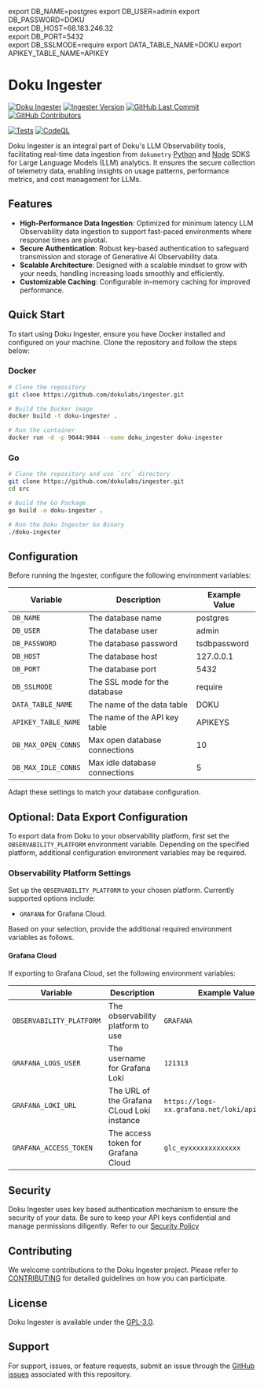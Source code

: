 export DB_NAME=postgres
export DB_USER=admin
export DB_PASSWORD=DOKU  
export DB_HOST=68.183.246.32         
export DB_PORT=5432         
export DB_SSLMODE=require 
export DATA_TABLE_NAME=DOKU
export APIKEY_TABLE_NAME=APIKEY
# Doku Ingester
[![Doku Ingester](https://img.shields.io/badge/Doku_Ingester-orange)](https://github.com/dokulabs/ingester)
[![Ingester Version](https://img.shields.io/github/tag/dokulabs/ingester.svg?&label=Version)](https://github.com/dokulabs/ingester/tags)
[![GitHub Last Commit](https://img.shields.io/github/last-commit/dokulabs/ingester)](https://github.com/dokulabs/ingester/tags)
[![GitHub Contributors](https://img.shields.io/github/contributors/dokulabs/ingester)](https://github.com/dokulabs/ingester/tags)

[![Tests](https://github.com/dokulabs/ingester/actions/workflows/tests.yml/badge.svg?branch=main)](https://github.com/dokulabs/ingester/actions/workflows/tests.yml)
[![CodeQL](https://github.com/dokulabs/ingester/actions/workflows/github-code-scanning/codeql/badge.svg?branch=main)](https://github.com/dokulabs/ingester/actions/workflows/github-code-scanning/codeql)

Doku Ingester is an integral part of Doku's LLM Observability tools, facilitating real-time data ingestion from `dokumetry` [Python](https://github.com/dokulabs/python-sdk) and [Node](https://github.com/dokulabs/node-sdk) SDKS for Large Language Models (LLM) analytics. It ensures the secure collection of telemetry data, enabling insights on usage patterns, performance metrics, and cost management for LLMs.

## Features

- **High-Performance Data Ingestion**: Optimized for minimum latency LLM Observability data ingestion to support fast-paced environments where response times are pivotal.
- **Secure Authentication**: Robust key-based authentication to safeguard transmission and storage of Generative AI Observability data.
- **Scalable Architecture**: Designed with a scalable mindset to grow with your needs, handling increasing loads smoothly and efficiently.
- **Customizable Caching**: Configurable in-memory caching for improved performance.

## Quick Start

To start using Doku Ingester, ensure you have Docker installed and configured on your machine. Clone the repository and follow the steps below:

### Docker
```bash
# Clone the repository
git clone https://github.com/dokulabs/ingester.git

# Build the Docker image
docker build -t doku-ingester .

# Run the container
docker run -d -p 9044:9044 --name doku_ingester doku-ingester
```

### Go

```bash
# Clone the repository and use `src` directory
git clone https://github.com/dokulabs/ingester.git
cd src

# Build the Go Package
go build -o doku-ingester .

# Run the Doku Ingester Go Binary
./doku-ingester
```

## Configuration

Before running the Ingester, configure the following environment variables:

| Variable            | Description                   | Example Value      |
|---------------------|-------------------------------|--------------------|
| `DB_NAME`           | The database name             | postgres           |
| `DB_USER`           | The database user             | admin              |
| `DB_PASSWORD`       | The database password         | tsdbpassword       |
| `DB_HOST`           | The database host             | 127.0.0.1          |
| `DB_PORT`           | The database port             | 5432               |
| `DB_SSLMODE`        | The SSL mode for the database | require            |
| `DATA_TABLE_NAME`   | The name of the data table    | DOKU               |
| `APIKEY_TABLE_NAME` | The name of the API key table | APIKEYS            |
| `DB_MAX_OPEN_CONNS` | Max open database connections | 10                 |
| `DB_MAX_IDLE_CONNS` | Max idle database connections | 5                  |

Adapt these settings to match your database configuration.

## Optional: Data Export Configuration

To export data from Doku to your observability platform, first set the `OBSERVABILITY_PLATFORM` environment variable. Depending on the specified platform, additional configuration environment variables may be required.

### Observability Platform Settings

Set up the `OBSERVABILITY_PLATFORM` to your chosen platform. Currently supported options include:

- `GRAFANA` for Grafana Cloud.

Based on your selection, provide the additional required environment variables as follows.

#### Grafana Cloud

If exporting to Grafana Cloud, set the following environment variables:

| Variable                 | Description                                   | Example Value                                   |
|--------------------------|-----------------------------------------------|-------------------------------------------------|
| `OBSERVABILITY_PLATFORM` | The observability platform to use             | `GRAFANA`                                       |
| `GRAFANA_LOGS_USER`      | The username for Grafana Loki                 | `121313`                                        |
| `GRAFANA_LOKI_URL`       | The URL of the Grafana CLoud Loki instance    | `https://logs-xx.grafana.net/loki/api/v1/push`  |
| `GRAFANA_ACCESS_TOKEN`   | The access token for Grafana Cloud            | `glc_eyxxxxxxxxxxxxx`                           |

## Security

Doku Ingester uses key based authentication mechanism to ensure the security of your data. Be sure to keep your API keys confidential and manage permissions diligently. Refer to our [Security Policy](SECURITY)

## Contributing

We welcome contributions to the Doku Ingester project. Please refer to [CONTRIBUTING](CONTRIBUTING) for detailed guidelines on how you can participate.

## License

Doku Ingester is available under the [GPL-3.0](LICENSE).

## Support

For support, issues, or feature requests, submit an issue through the [GitHub issues](https://github.com/dokulabs/ingester/issues) associated with this repository.

